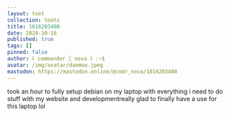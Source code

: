 ```yaml
---
layout: toot
collection: toots
title: 1016203400
date: 2024-10-16
published: true
tags: []
pinned: false
author: ⸸ commander ░ nova ⸸ :~$
avatar: /img/avatar/daemon.jpeg
mastodon: https://mastodon.online/@cmdr_nova/1016203400
---
```


took an hour to fully setup debian on my laptop with everything i need to do stuff with my website and developmentreally glad to finally have a use for this laptop lol
